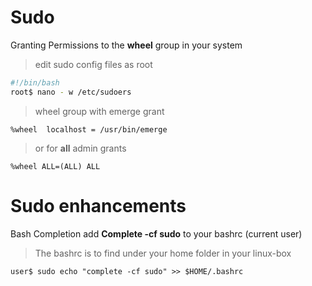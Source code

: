 # Sudo
Granting Permissions to the **wheel** group in your system
> edit sudo config files as root
```bash
#!/bin/bash
root$ nano - w /etc/sudoers
```
> wheel group with emerge grant
```
%wheel  localhost = /usr/bin/emerge
```
> or for **all** admin grants
```
%wheel ALL=(ALL) ALL
```

# Sudo enhancements
Bash Completion add **Complete -cf sudo** to your bashrc (current user)
> The bashrc is to find under your home folder in your linux-box
```
user$ sudo echo "complete -cf sudo" >> $HOME/.bashrc
```
